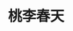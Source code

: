 ---
layout: article
id: 13
title: 桃李春天
category: 经典案例
pic: /assets/anli/193708ca85e7e7ceaf694be010b814ad.jpg
detail: 邯郸桃李春天，耀启邯郸东区，地处邯郸东部新区核心地带！项目六大公园环绕，三所名校一流物业毗邻，十里景观碧水，全冠移植珍稀花木，在碧水与绿树之间，打造一座书香与花香共闻的新中式墅质洋房社区。桃李春天占地约100亩，总建筑面积15万㎡，产品规划104-135㎡三居、四居，是邯郸东区高端低密墅质洋房社区，被称为颜值与性价并存的”网红楼盘“。


---